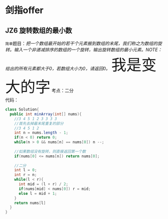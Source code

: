 # 剑指offer
## JZ6  旋转数组的最小数 
`简单`题目：*把一个数组最开始的若干个元素搬到数组的末尾，我们称之为数组的旋转。输入一个非递减排序的数组的一个旋转，输出旋转数组的最小元素。NOTE：给出的所有元素都大于0，若数组大小为0，请返回0。* <font size=10>我是变大的字</font>
考点：二分<br>
代码：<br>
```java
class Solution{
  public int minArray(int[] nums){
    //3 4 5 1 2 3 3 3 3
    //首先去掉最末尾重复的部分
    //3 4 5 1 2 
    int n = nums.length - 1;
    if(n < 0) return 0;
    while(n > 0 && nums[n] == nums[0]) n --;
    
    //如果数组没有旋转，则直接返回第一个数
    if(nums[0] <= nums[n]) return nums[0];
    
    //二分
    int l = 0;
    int r = n;
    while(l < r){
      int mid = (l + r) / 2;
      if(nums[mid] < nums[0]) r = mid;
      else l = mid + 1;
    }
    return nums[l]
  }
}
```
